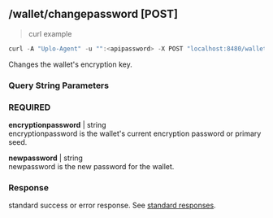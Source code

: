 ## /wallet/changepassword [POST]
> curl example

```go
curl -A "Uplo-Agent" -u "":<apipassword> -X POST "localhost:8480/wallet/changepassword?encryptionpassword=<currentpassword>&newpassword=<newpassword>"
```

Changes the wallet's encryption key.

### Query String Parameters
### REQUIRED
**encryptionpassword** | string  
encryptionpassword is the wallet's current encryption password or primary seed.


**newpassword** | string  
newpassword is the new password for the wallet.

### Response

standard success or error response. See [standard
responses](#standard-responses).